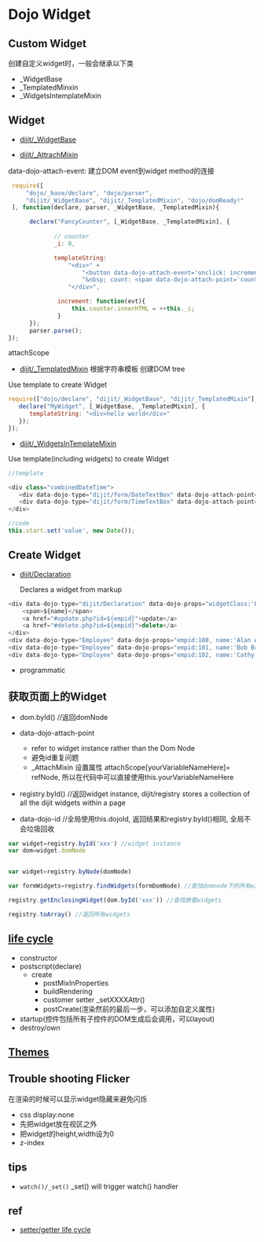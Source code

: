 # Dojo Widget

## Custom Widget

创建自定义widget时，一般会继承以下类

+ _WidgetBase
+ _TemplatedMinxin
+ _WidgetsIntemplateMixin

## Widget

+ [dijit/_WidgetBase](https://dojotoolkit.org/api/)

+ [dijit/_AttrachMixin](https://dojotoolkit.org/reference-guide/1.10/dijit/_AttachMixin.html#dijit-attachmixin)

data-dojo-attach-event: 建立DOM event到widget method的连接

```js
 require([
     "dojo/_base/declare", "dojo/parser",
     "dijit/_WidgetBase", "dijit/_TemplatedMixin", "dojo/domReady!"
 ], function(declare, parser, _WidgetBase, _TemplatedMixin){

      declare("FancyCounter", [_WidgetBase, _TemplatedMixin], {
             
             // counter
             _i: 0,

             templateString:
                 "<div>" +
                     "<button data-dojo-attach-event='onclick: increment'>press me</button>" +
                     "&nbsp; count: <span data-dojo-attach-point='counter'>0</span>" +
                 "</div>",

              increment: function(evt){
                  this.counter.innerHTML = ++this._i;
              }
      });
      parser.parse();
});
```

attachScope

+ [dijit/_TemplatedMixin](https://dojotoolkit.org/reference-guide/1.10/dijit/_TemplatedMixin.html)  根据字符串模板 创建DOM tree

Use template to create Widget

```js
require(["dojo/declare", "dijit/_WidgetBase", "dijit/_TemplatedMixin"], function(_WidgetBase, _TemplatedMixin)
   declare("MyWidget", [_WidgetBase, _TemplatedMixin], {
      templateString: "<div>hello world</div>"
   });
});

```


+ [dijit/_WidgetsInTemplateMixin](https://dojotoolkit.org/reference-guide/1.10/dijit/_AttachMixin.html#dijit-attachmixin)

Use template(including widgets) to create Widget

```js
//template

<div class="combinedDateTime">
   <div data-dojo-type="dijit/form/DateTextBox" data-dojo-attach-point="start"></div>
   <div data-dojo-type="dijit/form/TimeTextBox" data-dojo-attach-point="end"></div>
</div>

//code
this.start.set('value', new Date());

```


## Create Widget

+ [dijit/Declaration](https://dojotoolkit.org/reference-guide/1.10/dijit/Declaration.html#dijit-declaration)

  Declares a widget from markup

```js
<div data-dojo-type="dijit/Declaration" data-dojo-props="widgetClass:'Employee', defaults:{empid:123, name:''}">
    <span>${name}</span>
    <a href="#update.php?id=${empid}">update</a>
    <a href="#delete.php?id=${empid}">delete</a>
</div>
<div data-dojo-type="Employee" data-dojo-props="empid:100, name:'Alan Allen'"></div>
<div data-dojo-type="Employee" data-dojo-props="empid:101, name:'Bob Brown'"></div>
<div data-dojo-type="Employee" data-dojo-props="empid:102, name:'Cathy Cameron'"></div>

```


+ programmatic


## 获取页面上的Widget

+ dom.byId() //返回domNode

+ data-dojo-attach-point
    - refer to widget instance rather than the Dom Node
    - 避免id重复问题
    - _AttachMixin 设置属性 attachScope[yourVariableNameHere]= refNode, 所以在代码中可以直接使用this.yourVariableNameHere

+ registry.byId()  //返回widget instance, dijit/registry stores a collection of all the dijit widgets within a page

+ data-dojo-id //全局使用this.dojoId, 返回结果和registry.byId()相同, 全局不会垃圾回收

```js
var widget=registry.byId('xxx') //widget instance
var dom=widget.domNode


var widget=registry.byNode(domNode)

var formWidgets=registry.findWidgets(formDomNode) //查找domnode下的所有widgets,嵌套除外

registry.getEnclosingWidget(dom.byId('xxx')) //查找嵌套widgets

registry.toArray() //返回所有widgets

```
## [life cycle](https://dojotoolkit.org/documentation/tutorials/1.10/understanding_widgetbase/index.html)

+ constructor
+ postscript(declare)
    - create
        + postMixInProperties
        + buildRendering
        + customer setter  _setXXXXAttr()
        + postCreate(渲染然前的最后一步，可以添加自定义属性)
+ startup(控件包括所有子控件的DOM生成后会调用，可以layout)
+ destroy/own

## [Themes](https://dojotoolkit.org/reference-guide/1.10/dijit/themes.html)

## Trouble shooting Flicker

在渲染的时候可以显示widget隐藏来避免闪烁

+ css display:none
+ 先把widget放在视区之外
+ 把widget的height,width设为0
+ z-index

## tips

+ `watch()/_set()`  _set() will trigger watch() handler

## ref

+ [setter/getter life cycle](http://dojotoolkit.org/reference-guide/1.10/quickstart/writingWidgets.html)
